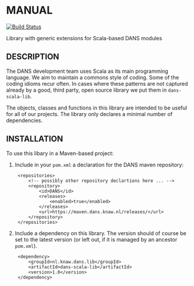 MANUAL
======
[![Build Status](https://travis-ci.org/DANS-KNAW/dans-scala-lib.png?branch=master)](https://travis-ci.org/DANS-KNAW/dans-scala-lib)

Library with generic extensions for Scala-based DANS modules


DESCRIPTION
-----------

The DANS development team uses Scala as its main programming language. 
We aim to maintain a commons style of coding. Some of the coding idioms
recur often. In cases where these patterns are not captured already by
a good, third party, open source library we put them in `dans-scala-lib`.

The objects, classes and functions in this library are intended to be 
useful for all of our projects. The library only declares a minimal number
of dependencies.


INSTALLATION
------------

To use this libary in a Maven-based project:

1. Include in your `pom.xml` a declaration for the DANS maven repository:

        <repositories>
            <!-- possibly other repository declartions here ... -->
            <repository>
                <id>DANS</id>
                <releases>
                    <enabled>true</enabled>
                </releases>
                <url>https://maven.dans.knaw.nl/releases/</url>
            </repository>
        </repositories>

2. Include a dependency on this library. The version should of course be
   set to the latest version (or left out, if it is managed by an ancestor `pom.xml`).

        <dependency>
            <groupId>nl.knaw.dans.lib</groupId>
            <artifactId>dans-scala-lib</artifactId>
            <version>1.0</version>
        </dependency>
